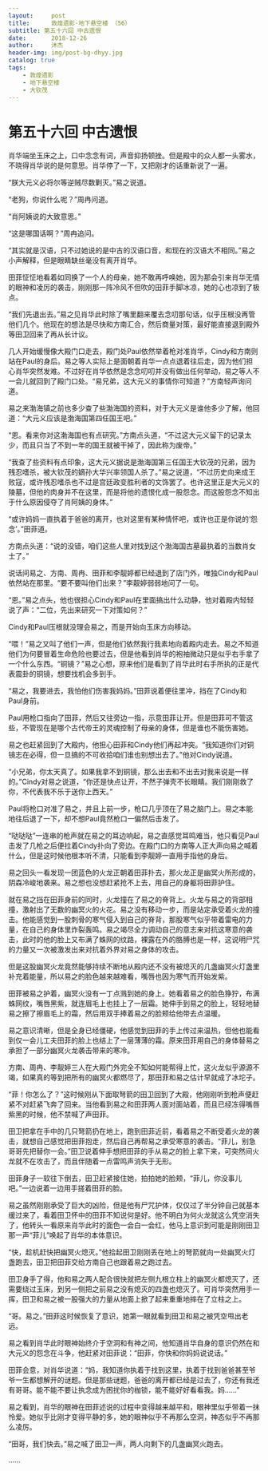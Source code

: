 ```yaml
---
layout:     post
title:      敦煌遗影·地下悬空楼 （56）
subtitle: 第五十六回 中古遗恨
date:       2018-12-26
author:     沐杰
header-img: img/post-bg-dhyy.jpg
catalog: true
tags:
    - 敦煌遗影
    - 地下悬空楼
    - 大钦茂
---
```

# 第五十六回 中古遗恨

肖华端坐玉床之上，口中念念有词，声音抑扬顿挫。但是殿中的众人都一头雾水，不晓得肖华说的是何意思。肖华停了一下，又把刚才的话重新说了一遍。

“朕大元义必将尔等逆贼尽数剿灭。”易之说道。

“老狗，你说什么呢？”周冉问道。

“肖阿姨说的大致意思。”

“这是哪国话啊？”周冉追问。

“其实就是汉语，只不过她说的是中古的汉语口音，和现在的汉语大不相同。”易之小声解释，但是眼睛缺丝毫没有离开肖华。

田菲怔怔地看着如同换了一个人的母亲，她不敢再呼唤她，因为那会引来肖华无情的眼神和凌厉的袭击，刚刚那一阵冷风不但吹的田菲手脚冰凉，她的心也凉到了极点。

“我们先退出去。”易之见肖华此时除了嘴里翻来覆去念叨那句话，似乎压根没再管他们几个。他现在的想法是尽快和方南汇合，然后商量对策，最好能直接退到殿外等田卫回来了再从长计议。

几人开始缓慢像大殿门口走去，殿门处Paul依然举着枪对准肖华，Cindy和方南则站在Paul的身后。易之等人实际上是面朝着肖华一点点退着往后走，因为他们担心肖华突然发难。不过好在肖华依然是念念叨叨并没有做出任何举动，易之等人不一会儿就回到了殿门口处。“易兄弟，这大元义的事情你可知道？”方南轻声询问道。

易之来渤海镇之前也多少查了些渤海国的资料，对于大元义是谁他多少了解，他回道：“大元义应该是渤海国第四任国王吧。”

“恩。看来你对这渤海国也有点研究。”方南点头道，“不过这大元义留下的记录太少，而且只当了不到一年的国王就被干掉了，因此称为废帝。”

“我查了些资料有点印象，这大元义据说是渤海国第三任国王大钦茂的兄弟，因为残忍嗜杀，被大钦茂的嫡孙大华兴率领国人杀了。”易之说道，“不过历史向来成王败寇，或许残忍嗜杀也不过是宫廷政变胜利者的文饰罢了。也许这里正是大元义的陵墓，但他的肉身并不在这里，而是将他的遗恨化成一股怨念。而这股怨念不知出于什么原因侵夺了肖阿姨的身体。”

“或许妈妈一直执着于爸爸的离开，也对这里有某种情怀吧，或许也正是你说的‘怨念’。”田菲道。

方南点头道：“说的没错，咱们这些人里对找到这个渤海国古墓最执着的当数肖女士了。”

说话间易之、方南、周冉、田菲和李靓婷都已经退到了店门外，唯独Cindy和Paul依然站在那里。“要不要叫他们出来？”李靓婷弱弱地问了一句。

“恩。”易之点头，他也很担心Cindy和Paul在里面搞出什么动静，他对着殿内轻轻说了声：“二位，先出来研究一下对策如何？”

Cindy和Paul压根就没理会易之，而是开始向玉床方向移动。

“喂！”易之又叫了他们一声，但是他们依然我行我素地向着殿内走去。易之不知道他们为何要冒着生命危险也要过去，但是他看到肖华的袍袖微动只是似乎右手拿了一个什么东西。“铜镜？”易之心想，原来他们是看到了肖华此时右手所执的正是代表震卦的铜镜，想要找机会多到手。

“易之，我要进去，我怕他们伤害我妈妈。”田菲说着便往里冲，挡在了Cindy和Paul身前。

Paul用枪口指向了田菲，然后又往旁边一指，示意田菲让开。但是田菲可不管这些，不管现在是哪个古代帝王的灵魂控制了母亲的身体，但是谁也不能伤害她。

易之也赶紧回到了大殿内，他担心田菲和Cindy他们再起冲突。“我知道你们对铜镜志在必得，但一旦搞的不可收拾咱们谁也别想出去了。”他对Cindy说道。

“小兄弟，你太天真了。如果我拿不到铜镜，那么出去和不出去对我来说是一样的。”Cindy对易之说道，“你还是快点让开，不然子弹壳不长眼睛。我们刚刚救了你，不代表我不乐于送你上西天。”

Paul将枪口对准了易之，并且上前一步，枪口几乎顶在了易之脑门上。易之本能地往后退了一下，却不想Paul竟然枪口一偏然后击发了。

“哒哒哒”一连串的枪声就在易之的耳边响起，易之直感觉耳鸣难当，他只看见Paul击发了几枪之后便拉着Cindy扑向了旁边。在殿门口的方南等人正大声向易之喊着什么，但是这时候他根本听不清，只能看到李靓婷一直用手指他的身后。

易之回头一看发现一团蓝色的火龙正朝着田菲扑去，那火龙正是幽冥火所形成的，阴森冷峻地袭来。易之想也没想赶紧抢不上去，用自己的身躯将田菲护住。

就在易之挡在田菲身前的同时，火龙撞在了易之的脊背上。火龙与易之的背部相撞，激射出了无数的幽冥火的火花。易之没有移动一步，而是站定承受着火龙的撞击。他能感觉到一股刺骨的寒气侵入到自己的脊背，那股寒气似乎带着雷电的力量，在自己的身体里炸裂轰鸣。易之竭尽全力调动自己的意志来对抗这寒意的袭击，此时的他的脸上又布满了蛛网的纹路，裸露在外的胳膊也是一样，这说明尸咒的力量又一次被激发出来对抗着外界对易之身体的攻击。

但是这股幽冥火龙竟然能够持续不断地从殿内还不没有被熄灭的几盏幽冥火灯盏里补充着能量，所以易之的脸色越来越难看，嘴唇也因为寒气而开始发紫。

田菲被易之护着，幽冥火没有一丁点溅到她的身上。她看着易之的脸色狰狞，布满蛛网纹，嘴唇黑紫，就连眉毛上也挂上了一层霜。她伸手到易之的脸上，轻轻地替易之擦了擦眉毛上的霜，然后用双手捧着易之的脸颊给他带去点温暖。

易之意识清晰，但是全身已经僵硬，他感觉到田菲的手上传过来温热，但他也能看到仅一会儿工夫田菲的脸上也结上了一层薄薄的霜。原来田菲用自己的身体替易之承担了一部分幽冥火龙袭击带来的寒冷。

方南、周冉、李靓婷三人在大殿门外完全不知如何能帮得上忙，这火龙似乎源源不竭，如果真的等到把所有的幽冥火都燃尽了，那田菲和易之估计早就成了冰坨子。

“菲！你怎么了？”这时候刚从下面取弩箭的田卫回到了大殿，他刚刚听到枪声便赶紧不对赶紧飞奔了回来。当他看到易之和田菲两人面对面站着，而且已经冻得嘴唇紫黑的时候，他不禁喊了声田菲。

田卫把拿在手中的几只弩箭扔在地上，跑到田菲近前，看着易之不断受着火龙的袭击，就想自己感觉把田菲抱走，然后自己再帮易之承受寒意的袭击。“菲儿，别急哥哥先把替你一会。”田卫说着伸手想把田菲的手从易之的脸上拿下来，可突然间火龙就不在攻击了，而且伴随着一点雷鸣声消失于无形。

田菲身子一软往下倒去，田卫赶紧接住她，拍拍她的脸颊，“菲儿，你没事儿吧。”一边说着一边用手搓着田菲的脸。

易之虽然刚刚承受了巨大的凶险，但是他有尸咒护体，仅仅过了半分钟自己就基本缓过来了，看着田卫怀中的田菲不知说何是好。他不明白为何火龙就这么凭空消失了，他转头一看原来肖华此时的面色一会白一会红，他马上意识到可能是刚刚田卫那一声“菲儿”唤起了肖华的本体意识。

“快，趁机赶快把幽冥火熄灭。”他拾起田卫刚刚丢在地上的弩箭就向一处幽冥火灯盏跑去，田卫把田菲交给方南自己也跟着易之跑过去。

田卫身手了得，他和易之两人配合很快就把左侧九根立柱上的幽冥火都熄灭了，还需要绕过玉床，到另一侧把之前易之没有熄灭的四盏也熄灭了。可肖华突然用手一挥，田卫和易之被一股强大的力量从地面上掀了起来重重地摔在了立柱之上。

“哥。易之。”田菲这时候恢复了意识，她第一眼就看到田卫和易之被凭空甩出老远。

易之看到肖华此时眼神始终介于空洞和有神之间，他知道肖华自身的意识仍然在和大元义的怨念在斗争，他赶紧对田菲说：“田菲，你快和你妈妈说说话。”

田菲会意，对肖华说道：“妈，我知道你执着于找到这里，执着于找到爸爸甚至爷爷一生都想解开的谜题。但是那些谜题，爸爸的离开都已经是过去了，你还有我还有哥哥。能不能不要让执念成为困扰你的枷锁，能不能好好看看我。妈……”

易之看到，肖华的眼神在田菲述说的过程中变得越来越平和，眼神里似乎带着一抹怜爱。她似乎比刚才变得平静的多，她的眼神似乎不再那么空洞，神态似乎不再那么凌厉。

“田哥，我们快去。”易之喊了田卫一声，两人向剩下的几盏幽冥火跑去。

……


